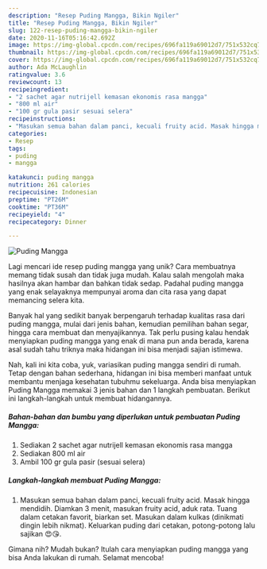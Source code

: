 ```yaml
---
description: "Resep Puding Mangga, Bikin Ngiler"
title: "Resep Puding Mangga, Bikin Ngiler"
slug: 122-resep-puding-mangga-bikin-ngiler
date: 2020-11-16T05:16:42.692Z
image: https://img-global.cpcdn.com/recipes/696fa119a69012d7/751x532cq70/puding-mangga-foto-resep-utama.jpg
thumbnail: https://img-global.cpcdn.com/recipes/696fa119a69012d7/751x532cq70/puding-mangga-foto-resep-utama.jpg
cover: https://img-global.cpcdn.com/recipes/696fa119a69012d7/751x532cq70/puding-mangga-foto-resep-utama.jpg
author: Ada McLaughlin
ratingvalue: 3.6
reviewcount: 13
recipeingredient:
- "2 sachet agar nutrijell kemasan ekonomis rasa mangga"
- "800 ml air"
- "100 gr gula pasir sesuai selera"
recipeinstructions:
- "Masukan semua bahan dalam panci, kecuali fruity acid. Masak hingga mendidih. Diamkan 3 menit, masukan fruity acid, aduk rata. Tuang dalam cetakan favorit, biarkan set. Masukan dalam kulkas (dinikmati dingin lebih nikmat). Keluarkan puding dari cetakan, potong-potong lalu sajikan 😍😘."
categories:
- Resep
tags:
- puding
- mangga

katakunci: puding mangga 
nutrition: 261 calories
recipecuisine: Indonesian
preptime: "PT26M"
cooktime: "PT36M"
recipeyield: "4"
recipecategory: Dinner

---
```



![Puding Mangga](https://img-global.cpcdn.com/recipes/696fa119a69012d7/751x532cq70/puding-mangga-foto-resep-utama.jpg)

Lagi mencari ide resep puding mangga yang unik? Cara membuatnya memang tidak susah dan tidak juga mudah. Kalau salah mengolah maka hasilnya akan hambar dan bahkan tidak sedap. Padahal puding mangga yang enak selayaknya mempunyai aroma dan cita rasa yang dapat memancing selera kita.

Banyak hal yang sedikit banyak berpengaruh terhadap kualitas rasa dari puding mangga, mulai dari jenis bahan, kemudian pemilihan bahan segar, hingga cara membuat dan menyajikannya. Tak perlu pusing kalau hendak menyiapkan puding mangga yang enak di mana pun anda berada, karena asal sudah tahu triknya maka hidangan ini bisa menjadi sajian istimewa.




Nah, kali ini kita coba, yuk, variasikan puding mangga sendiri di rumah. Tetap dengan bahan sederhana, hidangan ini bisa memberi manfaat untuk membantu menjaga kesehatan tubuhmu sekeluarga. Anda bisa menyiapkan Puding Mangga memakai 3 jenis bahan dan 1 langkah pembuatan. Berikut ini langkah-langkah untuk membuat hidangannya.

<!--inarticleads1-->

##### Bahan-bahan dan bumbu yang diperlukan untuk pembuatan Puding Mangga:

1. Sediakan 2 sachet agar nutrijell kemasan ekonomis rasa mangga
1. Sediakan 800 ml air
1. Ambil 100 gr gula pasir (sesuai selera)




<!--inarticleads2-->

##### Langkah-langkah membuat Puding Mangga:

1. Masukan semua bahan dalam panci, kecuali fruity acid. Masak hingga mendidih. Diamkan 3 menit, masukan fruity acid, aduk rata. Tuang dalam cetakan favorit, biarkan set. Masukan dalam kulkas (dinikmati dingin lebih nikmat). Keluarkan puding dari cetakan, potong-potong lalu sajikan 😍😘.




Gimana nih? Mudah bukan? Itulah cara menyiapkan puding mangga yang bisa Anda lakukan di rumah. Selamat mencoba!

